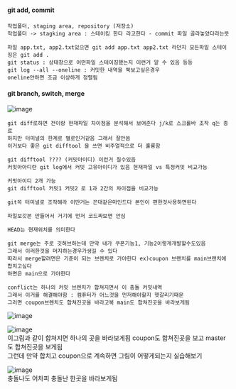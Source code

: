 #### git add, commit
```
작업폴더, staging area, repository (저장소)
작업폴더 -> stagking area : 스테이킹 한다 라고한다 - commit 파일 골라놓았다라는뜻

파일 app.txt, app2.txt있으면 git add app.txt app2.txt 라던지 모든파일 스테이징은 git add .
git status : 상태창으로 어떤파일 스테이징했는지 이런거 알 수 있음 등등
git log --all --oneline : 커밋한 내역을 쭉보고싶은경우
oneline안하면 조금 이상하게 정렬됨

```


#### git branch, switch, merge
![image](https://github.com/cwangg897/learning/assets/79621675/c3a9e763-36be-4101-a5ea-95119a2914b1)
```
git diff로하면 전이랑 현재파일 차이점을 분석해서 보여준다 j/k로 스크롤바 조작 q는 종료
하지만 터미널의 한계로 별로인거같음 그래서 잘안씀
이거보다 좋은 git difftool 을 쓰면 비주얼적으로 더 훌륭함

git difftool ???? (커밋아이디) 이런거 칠수있음
커밋아아디란 git log에서 커밋 고유아이디가 있음 현재파일 vs 특정커밋 비교가능

커밋아이디 2개 가능
git difftool 커밋1 커밋2 로 1과 2간의 차이점을 비교가능

git꼭 터미널로 조작해라 이딴거는 꼰대같은마인드다 본인이 편한것사용하면된다

파일보갓본 만들어서 거기에 먼저 코드짜보면 안심

HEAD는 현재위치를 의미한다 

git merge는 주로 깃허브하는데 만약 내가 쿠폰기능1, 기능2이렇게개발할수도있음
그래서 이러한것을 머지하는경우가생길 수 있다
따라서 merge할려면은 기준이 되는 브렌치로 가야한다 ex)coupon 브랜치를 main브랜치에 합치고싶다
하면은 main으로 가야한다

conflict는 하나의 커밋 브렌치가 합쳐지면서 이 충돌 커밋내역
그래서 이거를 해결해야함 : 컴퓨터가 어느것을 먼저해야할지 헷갈리기때문
그러면 coupon브렌치도 합쳐진곳을 바라고복 main도 합쳐진곳을 바라보게됨
```
![image](https://github.com/cwangg897/learning/assets/79621675/bd09db8d-bce7-4506-b9c4-02063b6a16b2) <br>


![image](https://github.com/cwangg897/learning/assets/79621675/f80d4240-ee15-4907-ba31-cbb5f9c23455)<br>
이그림과 같이 합쳐지면 하나의 곳을 바라보게됨 coupon도 합쳐진곳을 보고 master도 합쳐진곳을 보게됨 <br>
그런데 만약 합치고 coupon으로 계속하면 그림이 어떻게되는지 실습해보기


![image](https://github.com/cwangg897/learning/assets/79621675/e95e3ee4-6552-432b-bcbc-c65c1a2eb823) <br>
충돌나도 어차피 충돌난  한곳을 바라보게됨


